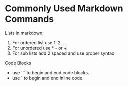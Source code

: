 # Commonly Used Markdown Commands

Lists in markdown:
1. For ordered list use 1. 2. ...
2. For unordered use * - or +
3. For sub lists add 2 spaced and use proper syntax

Code Blocks 
* use  ``` to begin and end code blocks. 
* use ` to begin and end inline code. 
